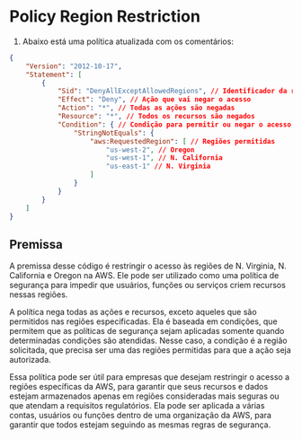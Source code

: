 # Policy Region Restriction

1. Abaixo está uma política atualizada com os comentários:

```json
{
    "Version": "2012-10-17",
    "Statement": [
        {
            "Sid": "DenyAllExceptAllowedRegions", // Identificador da regra
            "Effect": "Deny", // Ação que vai negar o acesso
            "Action": "*", // Todas as ações são negadas
            "Resource": "*", // Todos os recursos são negados
            "Condition": { // Condição para permitir ou negar o acesso
                "StringNotEquals": {
                    "aws:RequestedRegion": [ // Regiões permitidas
                        "us-west-2", // Oregon
                        "us-west-1", // N. California
                        "us-east-1" // N. Virginia
                    ]
                }
            }
        }
    ]
}
```


## Premissa

A premissa desse código é restringir o acesso às regiões de N. Virginia, N. California e Oregon na AWS. Ele pode ser utilizado como uma política de segurança para impedir que usuários, funções ou serviços criem recursos nessas regiões.

A política nega todas as ações e recursos, exceto aqueles que são permitidos nas regiões especificadas. Ela é baseada em condições, que permitem que as políticas de segurança sejam aplicadas somente quando determinadas condições são atendidas. Nesse caso, a condição é a região solicitada, que precisa ser uma das regiões permitidas para que a ação seja autorizada.

Essa política pode ser útil para empresas que desejam restringir o acesso a regiões específicas da AWS, para garantir que seus recursos e dados estejam armazenados apenas em regiões consideradas mais seguras ou que atendam a requisitos regulatórios. Ela pode ser aplicada a várias contas, usuários ou funções dentro de uma organização da AWS, para garantir que todos estejam seguindo as mesmas regras de segurança.
